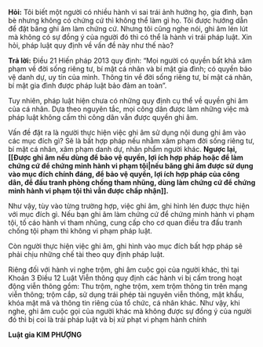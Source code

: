 **Hỏi:** Tôi biết một người có nhiều hành vi sai trái ảnh hưởng họ, gia đình, bạn bè nhưng không có chứng cứ thì không thể làm gì họ. Tôi được hướng dẫn để đặt băng ghi âm làm chứng cứ. Nhưng tôi cũng nghe nói, ghi âm lén lút mà không có sự đồng ý của người đó thì có thể là hành vi trái pháp luật. Xin hỏi, pháp luật quy định về vấn đề này như thế nào?

**Trả lời:** Điều 21 Hiến pháp 2013 quy định: “Mọi người có quyền bất khả xâm phạm về đời sống riêng tư, bí mật cá nhân và bí mật gia đình; có quyền bảo vệ danh dự, uy tín của mình. Thông tin về đời sống riêng tư, bí mật cá nhân, bí mật gia đình được pháp luật bảo đảm an toàn”.

Tuy nhiên, pháp luật hiện chưa có những quy định cụ thể về quyền ghi âm của cá nhân. Dựa theo nguyên tắc, mọi công dân được làm những việc mà pháp luật không cấm thì công dân vẫn được quyền ghi âm.

Vấn đề đặt ra là người thực hiện việc ghi âm sử dụng nội dung ghi âm vào các mục đích gì? Sẽ là bất hợp pháp nếu nhằm xâm phạm đời sống riêng tư, bí mật cá nhân, xâm phạm danh dự, nhân phẩm người khác. **Ngược lại, [[Được ghi âm nếu dùng để bảo vệ quyền, lợi ích hợp pháp hoặc để làm chứng cứ để chứng minh hành vi phạm tội|nếu băng ghi âm được sử dụng vào mục đích chính đáng, để bảo vệ quyền, lợi ích hợp pháp của công dân, để đấu tranh phòng chống tham nhũng, dùng làm chứng cứ để chứng minh hành vi phạm tội thì vẫn được chấp nhận]].**

Như vậy, tùy vào từng trường hợp, việc ghi âm, ghi hình lén được thực hiện với mục đích gì. Nếu bạn ghi âm làm chứng cứ để chứng minh hành vi phạm tội, tố cáo hành vi tham nhũng, cung cấp cho cơ quan điều tra đấu tranh chống tội phạm thì không vi phạm pháp luật.

Còn người thực hiện việc ghi âm, ghi hình vào mục đích bất hợp pháp sẽ phải chịu những chế tài theo quy định pháp luật.

Riêng đối với hành vi nghe trộm, ghi âm cuộc gọi của người khác, thì tại Khoản 3 Điều 12 Luật Viễn thông quy định các hành vi bị cấm trong hoạt động viễn thông gồm: Thu trộm, nghe trộm, xem trộm thông tin trên mạng viễn thông; trộm cắp, sử dụng trái phép tài nguyên viễn thông, mật khẩu, khóa mật mã và thông tin riêng của tổ chức, cá nhân khác. Như vậy, khi nghe, ghi âm cuộc gọi của người khác mà không được sự đồng ý của người đó thì bị coi là trái pháp luật và bị xử phạt vi phạm hành chính

**Luật gia KIM PHƯỢNG**
